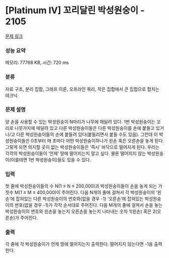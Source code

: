 # [Platinum IV] 꼬리달린 박성원숭이 - 2105 

[문제 링크](https://www.acmicpc.net/problem/2105) 

### 성능 요약

메모리: 77768 KB, 시간: 720 ms

### 분류

자료 구조, 분리 집합, 그래프 이론, 오프라인 쿼리, 작은 집합에서 큰 집합으로 합치는 테크닉

### 문제 설명

<p>양 손을 사용할 수 있는 박성원숭이 N마리가 나무에 매달려 있다. 1번 박성원숭이는 꼬리로 나뭇가지에 매달려 있고 다른 박성원숭이들은 다른 박성원숭이를 손에 붙들고 있거나/고 다른 박성원숭이들의 손에 붙들려 있다(붙들리면서 붙들 수도 있음). 그런데 이 박성원숭이들은 0초부터 매 초마다 어떤 박성원숭이하나가 왼손 혹은 오른손을 놓게 된다. 그렇게 되면 의지할 곳이 없는 박성원숭이들은 ‘즉시’ 바닥으로 떨어지게 된다. 우리는 각각의 박성원숭이들이 ‘언제’ 땅에 떨어지는지 알고 싶다. 물론 떨어지지 않는 박성원숭이(이를테면 1번 박성원숭이)들도 있을 수 있다.</p>

### 입력 

 <p>첫 줄에 박성원숭이들의 수 N(1 ≤ N ≤ 200,000)과 박성원숭이들이 손을 놓게 되는 가짓수 M(1 ≤ M ≤ 400,000)이 주어진다. 다음 N개의 줄에 걸쳐서 각 박성원숭이의 ‘왼손’에 잡혀있는 다른 박성원숭이의 번호와(없을 경우 -1) ‘오른손’에 잡혀있는 박성원숭이의 번호(없을 경우 -1)가 각각 순서대로 주어진다. 다음 M개의 줄에 걸쳐서 손을 놓는 박성원숭이의 번호와 왼손을 놓는지 오른손을 놓는지 나타내는 숫자 1(왼손) 혹은 2(오른손)가 주어진다.</p>

### 출력 

 <p>각 줄에 각 박성원숭이가 언제 땅에 떨어지는지 출력한다. 떨어지지 않는다면 -1을 출력한다.</p>

